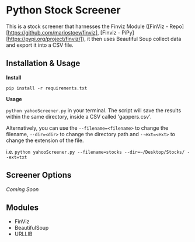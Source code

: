# Python Stock Screener

This is a stock screener that harnesses the Finviz Module ([FinViz - Repo][https://github.com/mariostoev/finviz], [Finviz - PiPy][https://pypi.org/project/finviz/]), it then uses Beautiful Soup collect data and export it into a CSV file.

## Installation & Usage

**Install**

`pip install -r requirements.txt`


**Usage**

`python yahooScreener.py` in your terminal. The script will save the results within the same directory, inside a CSV called 'gappers.csv'. 

Alternatively, you can use the `--filename=<filename>` to change the filename, `--dir=<dir>` to change the directory path and `--ext=<ext>` to change the extension of the file.

i.e. `python yahooScreener.py --filename=stocks --dir=~/Desktop/Stocks/ --ext=txt`

## Screener Options

*Coming Soon*

## Modules

- FinViz
- BeautifulSoup
- URLLIB
